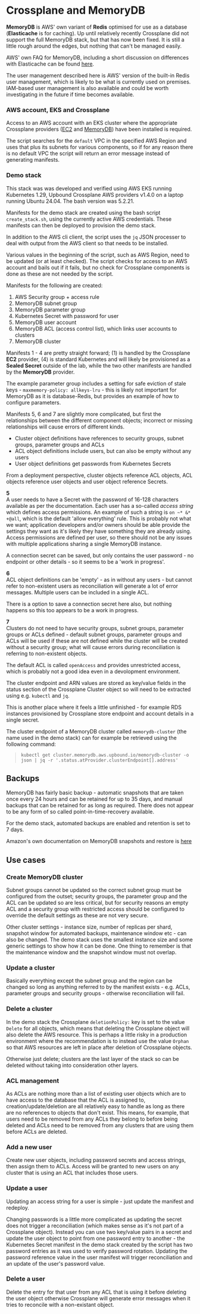 # Crossplane and MemoryDB

**MemoryDB** is AWS' own variant of **Redis** optimised for use as a database (**Elasticache** is for caching). Up until relatively recently Crossplane did not support the full MemoryDB stack, but that has now been fixed. It is still a little rough around the edges, but nothing that can't be managed easily.

AWS' own FAQ for MemoryDB, including a short discussion on differences with Elasticache can be found [here](https://aws.amazon.com/memorydb/faqs/).

The user management described here is AWS' version of the built-in Redis user management, which is likely to be what is currently used on premises. IAM-based user management is also available and could be worth investigating in the future if time becomes available.

### AWS account, EKS and Crossplane

Access to an AWS account with an EKS cluster where the appropriate Crossplane providers ([EC2](https://marketplace.upbound.io/providers/upbound/provider-aws-ec2) and [MemoryDB](https://marketplace.upbound.io/providers/upbound/provider-aws-memorydb/)) have been installed is required.

The script searches for the `default` VPC in the specified AWS Region and uses that plus its subnets for various components, so if for any reason there is no default VPC the script will return an error message instead of generating manifests.

### Demo stack

This stack was was developed and verified using AWS EKS running Kubernetes 1.29, Upbound Crossplane AWS providers v1.4.0 on a laptop running Ubuntu 24.04. The bash version was 5.2.21. 

Manifests for the demo stack are created using the bash script `create_stack.sh`, using the currently active AWS credentials. These manifests can then be deployed to provision the demo stack.

In addition to the AWS cli client, the script uses the `jq` JSON processer to deal with output from the AWS client so that needs to be installed. 

Various values in the beginning of the script, such as AWS Region, need to be updated (or at least checked). The script checks for access to an AWS account and bails out if it fails, but no check for Crossplane components is done as these are not needed by the script.

Manifests for the following are created:

1. AWS Security group + access rule
2. MemoryDB subnet group
3. MemoryDB parameter group
4. Kubernetes Secret with password for user
5. MemoryDB user account
6. MemoryDB ACL (access control list), which links user accounts to clusters
7. MemoryDB cluster

Manifests 1 - 4 are pretty straight forward; (1) is handled by the Crossplane **EC2** provider, (4) is standard Kubernetes and will likely be provisioned as a **Sealed Secret** outside of the lab, while the two other manifests are handled by the **MemoryDB** provider.

The example parameter group includes a setting for safe eviction of stale keys - `maxmemory-policy: allkeys-lru` - this is likely not important for MemoryDB as it is database-Redis, but provides an example of how to configure parameters.

Manifests 5, 6 and 7 are slightly more complicated, but first the relationships between the different component objects; incorrect or missing relationships will cause errors of different kinds.

* Cluster object definitions have references to security groups, subnet groups, parameter groups and ACLs
* ACL object definitions include users, but can also be empty without any users
* User object definitions get passwords from Kubernetes Secrets

From a deployment perspective, cluster objects reference ACL objects, ACL objects reference user objects and user object reference Secrets.
 
**5**\
A user needs to have a Secret with the password of 16-128 characters available as per the documentation. Each user has a so-called *access string* which defines access permissions. An example of such a string is `on ~* &* +@all`, which is the default 'allow everything' rule. This is probably not what we want; application developers and/or owners should be able provide the settings they want as it's likely they have something they are already using. Access permissions are defined per user, so there should not be any issues with multiple applications sharing a single MemoryDB instance.

A connection secret can be saved, but only contains the user password - no endpoint or other details - so it seems to be a 'work in progress'.

**6**\
ACL object definitions can be 'empty' - as in without any users - but cannot refer to non-existent users as reconciliation will generate a lot of error messages. Multiple users can be included in a single ACL.

There is a option to save a connection secret here also, but nothing happens so this too appears to be a work in progress.

**7**\
Clusters do not need to have security groups, subnet groups, parameter groups or ACLs defined - default subnet groups, parameter groups and ACLs will be used if these are not defined while the cluster will be created without a security group; what will cause errors during reconciliation is referring to non-existent objects.

The default ACL is called `openAccess` and provides unrestricted access, which is probably not a good idea even in a devolopment environment.

The cluster endpoint and ARN values are stored as key/value fields in the status section of the Crossplane Cluster object so will need to be extracted using e.g. `kubectl` and `jq`.

This is another place where it feels a little unfinished - for example RDS instances provisioned by Crossplane store endpoint and account details in a single secret.

The cluster endpoint of a MemoryDB cluster called `memorydb-cluster` (the name used in the demo stack) can for example be retrieved using the following command:
> `kubectl get cluster.memorydb.aws.upbound.io/memorydb-cluster -o json | jq -r '.status.atProvider.clusterEndpoint[].address'`

## Backups
MemoryDB has fairly basic backup - automatic snapshots that are taken once every 24 hours and can be retained for up to 35 days, and manual backups that can be retained for as long as required. There does not appear to be any form of so called point-in-time-recovery available.

For the demo stack, automated backups are enabled and retention is set to 7 days.

Amazon's own documentation on MemoryDB snapshots and restore is [here](https://docs.aws.amazon.com/memorydb/latest/devguide/snapshots.html)

## Use cases

### Create MemoryDB cluster
Subnet groups cannot be updated so the correct subnet group must be configured from the outset; security groups, the parameter group and the ACL can be updated so are less critical, but for security reasons an empty ACL and a security group with restricted access should be configured to override the default settings as these are not very secure.

Other cluster settings - instance size, number of replicas per shard, snapshot window for automated backups, maintenance window etc - can also be changed. The demo stack uses the smallest instance size and some generic settings to show how it can be done. One thing to remember is that the maintenance window and the snapshot window must not overlap.

### Update a cluster
Basically everything except the subnet group and the region can be changed so long as anything referred to by the manifest exists - e.g. ACLs, parameter groups and security groups - otherwise reconciliation will fail.

### Delete a cluster
In the demo stack the Crossplane `deletionPolicy:` key is set to the value `Delete` for all objects, which means that deleting the Crossplane object will also delete the AWS resource. This is perhaps a little risky in a production environment where the recommendation is to instead use the value `Orphan` so that AWS resources are left in place after deletion of Crossplane objects.

Otherwise just delete; clusters are the last layer of the stack so can be deleted without taking into consideration other layers.

### ACL management
As ACLs are nothing more than a list of existing user objects which are to have access to the database that the ACL is assigned to, creation/update/deletion are all relatively easy to handle as long as there are no references to objects that don't exist. This means, for example, that users need to be removed from any ACLs they belong to before being deleted and ACLs need to be removed from any clusters that are using them before ACLs are deleted.

### Add a new user
Create new user objects, including password secrets and access strings, then assign them to ACLs. Access will be granted to new users on any cluster that is using an ACL that includes those users.

### Update a user
Updating an access string for a user is simple - just update the manifest and redeploy. 

Changing passwords is a little more complicated as updating the secret does not trigger a reconciliation (which makes sense as it's not part of a Crossplane object). Instead you can use two key/value pairs in a secret and update the user object to point from one password entry to another - the Kubernetes Secret manifest in the demo stack created by the script has two password entries as it was used to verify password rotation. Updating the password reference value in the user manifest will trigger reconciliation and an update of the user's password value.

### Delete a user
Delete the entry for that user from any ACL that is using it before deleting the user object otherwise Crossplane will generate error messages when it tries to reconcile with a non-existant object.




